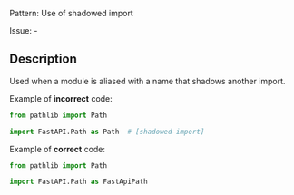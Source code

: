 Pattern: Use of shadowed import

Issue: -

## Description

Used when a module is aliased with a name that shadows another import.

Example of **incorrect** code:

```python
from pathlib import Path

import FastAPI.Path as Path  # [shadowed-import]
```

Example of **correct** code:

```python
from pathlib import Path

import FastAPI.Path as FastApiPath
```


